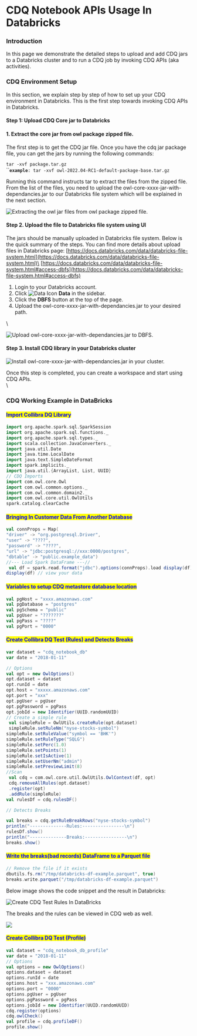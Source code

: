 # CDQ Notebook APIs Usage In Databricks

### Introduction

In this page we demonstrate the detailed steps to upload and add CDQ jars to a Databricks cluster and to run a CDQ job by invoking CDQ APIs (aka activities).

### CDQ  Environment Setup&#x20;

In this section, we explain step by step of how to set up your CDQ environment in Databricks. This is the first step towards invoking CDQ APIs in Databricks.

#### Step 1: Upload CDQ Core jar to Databricks

#### 1. Extract the core jar from owl package zipped file.

The first step is to get the CDQ jar file. Once you have the cdq jar package file, you can get the jars by running the following commands:&#x20;

`tar -xvf package.tar.gz`\
``**`example`**`: tar -xvf owl-2022.04-RC1-default-package-base.tar.gz`

Running this command instructs tar to extract the files from the zipped file. From the list of the files, you need to upload the owl-core-xxxx-jar-with-dependancies.jar to our Databricks file system which will be explained in the next section.

![Extracting the owl jar files from owl package zipped file.](<../../.gitbook/assets/Screen Shot 2022-04-19 at 11.33.36 AM.png>)

#### Step 2. Upload the file to Databricks file system using UI 

The jars should be manually uploaded in Databricks file system. Below is the quick summary of the steps. You can find more details about upload files in Databricks page:  [https://docs.databricks.com/data/databricks-file-system.html](https://docs.databricks.com/data/databricks-file-system.html)\
[https://docs.databricks.com/data/databricks-file-system.html#access-dbfs](https://docs.databricks.com/data/databricks-file-system.html#access-dbfs)

1. Login to your Databricks account.
2. Click ![Data Icon](https://docs.databricks.com/\_images/data-icon.png) **Data** in the sidebar.
3. Click the **DBFS** button at the top of the page.
4. Upload the owl-core-xxxx-jar-with-dependancies.jar to your desired path.

\


![Upload owl-core-xxxx-jar-with-dependancies.jar to DBFS.](<../../.gitbook/assets/Screen Shot 2022-04-19 at 11.40.34 AM.png>)

#### Step 3. Install CDQ library in your Databricks cluster



![Install owl-core-xxxx-jar-with-dependancies.jar in your cluster.](<../../.gitbook/assets/Screen Shot 2022-04-19 at 11.47.46 AM.png>)

Once this step is completed, you can create a workspace and start using CDQ APIs.\
\


### CDQ Working Example in DataBricks

#### <mark style="color:blue;">Import Collibra DQ Library</mark>

```scala
import org.apache.spark.sql.SparkSession 
import org.apache.spark.sql.functions._ 
import org.apache.spark.sql.types._ 
import scala.collection.JavaConverters._ 
import java.util.Date
import java.time.LocalDate
import java.text.SimpleDateFormat
import spark.implicits._ 
import java.util.{ArrayList, List, UUID}
// CDQ Imports 
import com.owl.core.Owl 
import com.owl.common.options._
import com.owl.common.domain2._
import com.owl.core.util.OwlUtils
spark.catalog.clearCache
```

#### <mark style="color:blue;">Bringing In Customer Data From Another Database</mark>

```scala
val connProps = Map(
"driver" -> "org.postgresql.Driver", 
"user" -> "????", 
"password" -> "????",
"url" -> "jdbc:postgresql://xxx:0000/postgres",
"dbtable" -> "public.example_data") 
//--- Load Spark DataFrame ---//
 val df = spark.read.format("jdbc").options(connProps).load display(df)
display(df) // view your data
```

#### <mark style="color:blue;">Variables to setup CDQ metastore database location</mark>

```scala
val pgHost = "xxxx.amazonaws.com" 
val pgDatabase = "postgres" 
val pgSchema = "public"
val pgUser = "???????" 
val pgPass = "????"
val pgPort = "0000"
```

#### <mark style="color:blue;">Create Collibra DQ Test (Rules) and Detects Breaks</mark>

```scala
var dataset = "cdq_notebook_db" 
var date = "2018-01-11"

// Options
val opt = new OwlOptions()
opt.dataset = dataset
opt.runId = date
opt.host = "xxxxx.amazonaws.com"
opt.port = "xxx"
opt.pgUser = pgUser
opt.pgPassword = pgPass
opt.jobId = new Identifier(UUID.randomUUID)
// Create a simple rule
 val simpleRule = OwlUtils.createRule(opt.dataset)
 simpleRule.setRuleNm("nyse-stocks-symbol")
simpleRule.setRuleValue("symbol == 'BHK'")
simpleRule.setRuleType("SQLG")
simpleRule.setPerc(1.0)
simpleRule.setPoints(1)
simpleRule.setIsActive(1)
simpleRule.setUserNm("admin")
simpleRule.setPreviewLimit(8)
//Scan
 val cdq = com.owl.core.util.OwlUtils.OwlContext(df, opt)
 cdq.removeAllRules(opt.dataset)
 .register(opt)
 .addRule(simpleRule)
val rulesDf = cdq.rulesDF() 

// Detects Breaks

val breaks = cdq.getRuleBreakRows("nyse-stocks-symbol")
println("--------------Rules:----------------\n")
rulesDf.show()
println("--------------Breaks:----------------\n")
breaks.show()
```

<mark style="color:green;"></mark>

#### <mark style="color:blue;">Write the breaks(bad records) DataFrame to a Parquet file</mark>

```scala
// Remove the file if it exists
dbutils.fs.rm("/tmp/databricks-df-example.parquet", true) 
breaks.write.parquet("/tmp/databricks-df-example.parquet")
```



Below image shows the code snippet and the result in Databricks:&#x20;

![Create CDQ Test Rules In DataBricks](<../../.gitbook/assets/Screen Shot 2022-04-20 at 2.18.09 PM (1).png>)

The breaks and the rules can be viewed in CDQ web as well.

![](<../../.gitbook/assets/Screen Shot 2022-04-20 at 2.12.24 PM.png>)



#### <mark style="color:blue;">Create Collibra DQ Test (Profile)</mark>

```scala
val dataset = "cdq_notebook_db_profile" 
var date = "2018-01-11"
// Options
val options = new OwlOptions()
options.dataset = dataset 
options.runId = date 
options.host = "xxx.amazonaws.com" 
options.port = "0000"
options.pgUser = pgUser 
options.pgPassword = pgPass
options.jobId = new Identifier(UUID.randomUUID)
cdq.register(options)
cdq.owlCheck() 
val profile = cdq.profileDF() 
profile.show()

```





